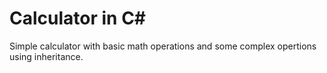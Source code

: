 # Calculator in C#
 Simple calculator with basic math operations and some complex opertions using inheritance.
